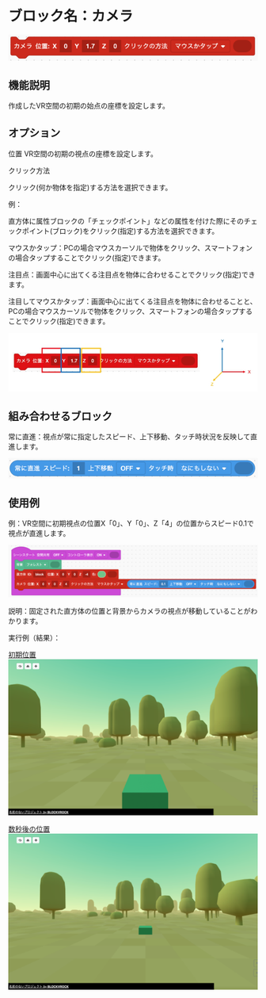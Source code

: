 # ブロック名：カメラ
![球体のブロック](https://github.com/levelenter/blockvrock_doc/blob/main/images/camera/red_cam.png?raw=true)

## 機能説明
作成したVR空間の初期の始点の座標を設定します。

## オプション
位置
VR空間の初期の視点の座標を設定します。

クリック方法

クリック(何か物体を指定)する方法を選択できます。

例：

直方体に属性ブロックの「チェックポイント」などの属性を付けた際にそのチェックポイント(ブロック)をクリック(指定)する方法を選択できます。

マウスかタップ：PCの場合マウスカーソルで物体をクリック、スマートフォンの場合タップすることでクリック(指定)できます。

注目点：画面中心に出てくる注目点を物体に合わせることでクリック(指定)できます。

注目してマウスかタップ：画面中心に出てくる注目点を物体に合わせることと、PCの場合マウスカーソルで物体をクリック、スマートフォンの場合タップすることでクリック(指定)できます。


![カメラのオプション](https://github.com/levelenter/blockvrock_doc/blob/main/images/camera/cam_vec.jpg?raw=true)

## 組み合わせるブロック
常に直進：視点が常に指定したスピード、上下移動、タッチ時状況を反映して直進します。

![組み合わせるブロック](https://github.com/levelenter/blockvrock_doc/blob/main/images/camera/blue_stra.png?raw=true)

## 使用例
例：VR空間に初期視点の位置X「0」、Y「0」、Z「4」の位置からスピード0.1で視点が直進します。

![使用例](https://github.com/levelenter/blockvrock_doc/blob/main/images/camera/cam_ex.png?raw=true)

説明：固定された直方体の位置と背景からカメラの視点が移動していることがわかります。

実行例（結果）：

<u>初期位置</u>
![実行例1](https://github.com/levelenter/blockvrock_doc/blob/main/images/camera/cam_pic1.png?raw=true)

<u>数秒後の位置</u>
![実行例2](https://github.com/levelenter/blockvrock_doc/blob/main/images/camera/cam_pic2.png?raw=true)
